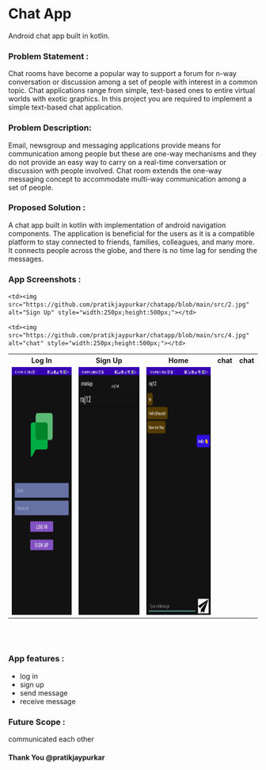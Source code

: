 # Chat App
Android chat app built in kotlin. 

### Problem Statement : 
Chat rooms have become a popular way to support a forum for n-way conversation or discussion among a set of people with interest in a common topic. Chat applications range from simple, text-based ones to entire virtual worlds with exotic graphics. In this project you are required to implement a simple text-based chat application.

### Problem Description:
Email, newsgroup and messaging applications provide means for communication among people but these are one-way mechanisms and they do not provide an easy way to carry on a real-time conversation or discussion with people involved. Chat room extends the one-way messaging concept to accommodate multi-way communication among a set of people.

### Proposed Solution : 
A chat app built in kotlin with implementation of android navigation components. The application is beneficial for the users as it is a compatible platform to stay connected to friends, families, colleagues, and many more. It connects people across the globe, and there is no time lag for sending the messages. 

 ### App Screenshots : 
 
 <table align="center">
  <tr>
    <th>Log In</th>
    <th>Sign Up</th>
    <th>Home</th>
   <th>chat</th>
   <th>chat</th>
  </tr>
  <tr>
    <td><img src="https://github.com/pratikjaypurkar/chatapp/blob/main/src/1.jpg" alt="Log In" style="width:250px;height:500px;"></td>

    <td><img src="https://github.com/pratikjaypurkar/chatapp/blob/main/src/2.jpg" alt="Sign Up" style="width:250px;height:500px;"></td>

<td><img src="https://github.com/pratikjaypurkar/chatapp/blob/main/src/3.jpg" alt="Home" style="width:250px;height:500px;"></td>

    <td><img src="https://github.com/pratikjaypurkar/chatapp/blob/main/src/4.jpg" alt="chat" style="width:250px;height:500px;"></td>

<td><img src="https://github.com/pratikjaypurkar/chatapp/blob/main/src/5.jpg" alt="chat" style="width:250px;height:500px;"></td>
  </tr>
   
</table><br><br>



 ### App features : 
 * log in
* sign up
* send message
* receive message
 
 
### Future Scope :
communicated each other


#### Thank You @pratikjaypurkar
